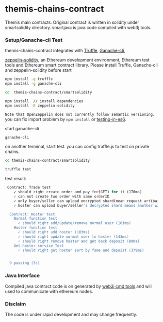 # themis-chains-contract
Themis main contracts. Original contract is written in solidity under smartsolidity directory.
smartjava is java code compiled with web3j tools.

### Setup/Ganache-cli Test ###

themis-chains-contract integrates with [Truffle](https://github.com/trufflesuite/truffle), [Ganache-cli](https://github.com/trufflesuite/ganache-cli),

[zeppelin-solidity](https://github.com/OpenZeppelin/zeppelin-solidity),
an Ethereum development environment, Ethereum test tools and Ethereum smart contract library.
Please install Truffle, Ganache-cli and zeppelin-solidity before start
```bash
npm install -g truffle
npm install -g ganache-cli
```

```bash
cd  themis-chains-contract/smartsolidity

npm install  // install dependencies
npm install -E zeppelin-solidity
```

`Note that OpenZeppelin does not currently follow semantic versioning.`
 you can fix import problem by ```npm install``` or 
 [testing-in-es6](http://jamesknelson.com/testing-in-es6-with-mocha-and-babel-6/).  
 
start ganache-cli
```bash
ganache-cli
```   
on another terminal, start test. you can config truffle.js to test on private chains.
```bash
cd themis-chains-contract/smartsolidity

truffle test
```

test result:
```bash
 Contract: Trade test
    ✓ should right create order and pay fee(GET) for it (170ms)
    ✓ can not create two order with same orderID
    ✓ only buyer/seller can upload encrypted shard(mean request artibaion service) (392ms)
    ✓ hoster can upload buyer/seller's decrypted shard means another wins conflict (160ms)

  Contract: Hoster test
    Normal function test
      ✓ should right add/update/remove normal user (101ms)
    Hoster function test
      ✓ should right add hoster (103ms)
      ✓ should right update normal user to hoster (143ms)
      ✓ should right remove hoster and get back deposit (89ms)
    Get hoster service Test
      ✓ should right get hoster sort by fame and depoist (379ms)


  9 passing (3s)
```


### Java Interface ###

Compiled java contract code is on generated by [web3j cmd tools](https://github.com/web3j/web3j/releases/tag/v3.4.0) and 
will used to communicate with ethereum nodes.

### Disclaim

The code is under rapid development and may change frequently.



